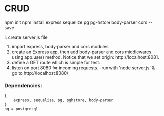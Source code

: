 # CRUD 
npm init
npm install express sequelize pg pg-hstore body-parser cors --save

I. create server.js file

1. import express, body-parser and cors modules:
2. create an Express app, then add body-parser and cors middlewares using app.use() method. Notice that we set origin: http://localhost:8081.
3. define a GET route which is simple for test.
3. listen on port 8080 for incoming requests.
    -run with 'node server.js' & go to http://localhost:8080/

### Dependencies:

    {
        express, sequelize, pg, pghstore, body-parser
    }
    pg = postgresql

    